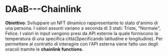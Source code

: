 # DAaB---Chainlink
**Obiettivo**: Sviluppare un NFT dinamico rappresentante lo stato d'animo di una persona. I valori assunti variano a seconda di 3 stati: Triste, "Normale", Felice.
I valori in input vengono presi da API esterne la quale forniscono la temperatura di una specifica città(Specificando latitudine e longitudine).
Per permettere al contratto di interagire con l'API esterna viene fatto uso degli oracoli tramite le **chainlink functions**.

